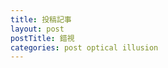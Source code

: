 ```yaml
---
title: 投稿記事
layout: post
postTitle: 錯視
categories: post optical illusion
---
```

<div class="row">
<div class="col-sm-6">
<div id="svg"></div>
</div>
<div class="col-sm-6"></div>
</div>
